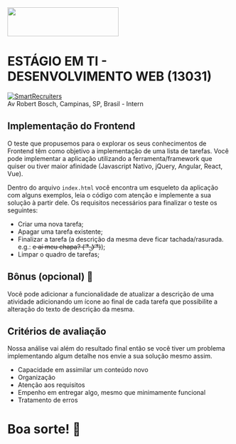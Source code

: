 <img src="https://github.com/bosch-mining/web-development-internship/blob/master/logo.png?raw=true" width="250" height="65">

# ESTÁGIO EM TI - DESENVOLVIMENTO WEB (13031)
[![SmartRecruiters](https://img.shields.io/badge/Powered%20By-SmartRecruiters-brightgreen.svg)](https://smrtr.io/4mbxR)  
Av Robert Bosch, Campinas, SP, Brasil - Intern

## Implementação do Frontend
O teste que propusemos para o explorar os seus conhecimentos de Frontend têm como objetivo a implementação de uma lista de tarefas.
Você pode implementar a aplicação utilizando a ferramenta/framework que quiser ou tiver maior afinidade (Javascript Nativo, jQuery, Angular, React, Vue).  

Dentro do arquivo `index.html` você encontra um esqueleto da aplicação com alguns exemplos, leia o código com atenção e implemente a sua solução à partir dele.
Os requisitos necessários para finalizar o teste os seguintes:
- Criar uma nova tarefa;
- Apagar uma tarefa existente;
- Finalizar a tarefa (a descrição da mesma deve ficar tachada/rasurada. e.g.: ~~e aí meu chapa? ( ͡° ͜ʖ ͡°)~~);
- Limpar o quadro de tarefas;

## Bônus (opcional) :star2:
Você pode adicionar a funcionalidade de atualizar a descrição de uma atividade adicionando um ícone ao final de cada tarefa que possibilite a alteração do texto de descrição da mesma.


## Critérios de avaliação
Nossa análise vai além do resultado final então se você tiver um problema implementando algum detalhe nos envie a sua solução mesmo assim.
- Capacidade em assimilar um conteúdo novo
- Organização
- Atenção aos requisitos
- Empenho em entregar algo, mesmo que minimamente funcional
- Tratamento de erros

# Boa sorte! :punch:
